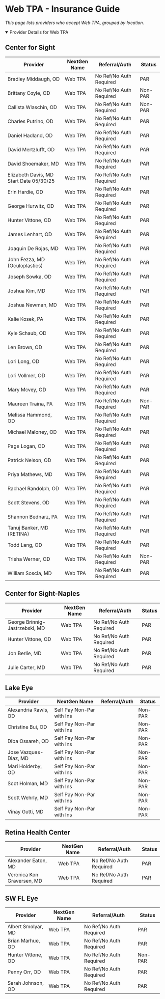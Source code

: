 # Web TPA - Insurance Guide

*This page lists providers who accept Web TPA, grouped by location.*

<details open><summary>Provider Details for Web TPA</summary>

## Center for Sight

| Provider | NextGen Name | Referral/Auth | Status |
|----------|-------------|--------------|--------|
| Bradley Middaugh, OD | Web TPA | No Ref/No Auth Required | PAR |
| Brittany Coyle, OD | Web TPA | No Ref/No Auth Required | Non-PAR |
| Callista Wlaschin, OD | Web TPA | No Ref/No Auth Required | Non-PAR |
| Charles Putrino, OD | Web TPA | No Ref/No Auth Required | PAR |
| Daniel Hadland, OD | Web TPA | No Ref/No Auth Required | PAR |
| David Mertzlufft, OD | Web TPA | No Ref/No Auth Required | PAR |
| David Shoemaker, MD | Web TPA | No Ref/No Auth Required | PAR |
| Elizabeth Davis, MD                      Start Date 05/30/25 | Web TPA | No Ref/No Auth Required | PAR |
| Erin Hardie, OD | Web TPA | No Ref/No Auth Required | PAR |
| George Hurwitz, OD | Web TPA | No Ref/No Auth Required | PAR |
| Hunter Vittone, OD | Web TPA | No Ref/No Auth Required | PAR |
| James Lenhart, OD | Web TPA | No Ref/No Auth Required | PAR |
| Joaquin De Rojas, MD | Web TPA | No Ref/No Auth Required | PAR |
| John Fezza, MD (Oculoplastics) | Web TPA | No Ref/No Auth Required | PAR |
| Joseph Sowka, OD | Web TPA | No Ref/No Auth Required | PAR |
| Joshua Kim, MD | Web TPA | No Ref/No Auth Required | PAR |
| Joshua Newman, MD | Web TPA | No Ref/No Auth Required | PAR |
| Kalie Kosek, PA | Web TPA | No Ref/No Auth Required | PAR |
| Kyle Schaub, OD | Web TPA | No Ref/No Auth Required | PAR |
| Len Brown, OD | Web TPA | No Ref/No Auth Required | PAR |
| Lori Long, OD | Web TPA | No Ref/No Auth Required | PAR |
| Lori Vollmer, OD | Web TPA | No Ref/No Auth Required | PAR |
| Mary Mcvey, OD | Web TPA | No Ref/No Auth Required | PAR |
| Maureen Traina, PA | Web TPA | No Ref/No Auth Required | Non-PAR |
| Melissa Hammond, OD | Web TPA | No Ref/No Auth Required | PAR |
| Michael Maloney, OD | Web TPA | No Ref/No Auth Required | PAR |
| Page Logan, OD | Web TPA | No Ref/No Auth Required | PAR |
| Patrick Nelson, OD | Web TPA | No Ref/No Auth Required | PAR |
| Priya Mathews, MD | Web TPA | No Ref/No Auth Required | PAR |
| Rachael Randolph, OD | Web TPA | No Ref/No Auth Required | PAR |
| Scott Stevens, OD | Web TPA | No Ref/No Auth Required | PAR |
| Shannon Bednarz, PA | Web TPA | No Ref/No Auth Required | PAR |
| Tanuj Banker, MD (RETINA) | Web TPA | No Ref/No Auth Required | PAR |
| Todd Lang, OD | Web TPA | No Ref/No Auth Required | PAR |
| Trisha Werner, OD | Web TPA | No Ref/No Auth Required | Non-PAR |
| William Soscia, MD | Web TPA | No Ref/No Auth Required | PAR |

## Center for Sight-Naples

| Provider | NextGen Name | Referral/Auth | Status |
|----------|-------------|--------------|--------|
| George Brinnig-Jastrzebski, MD | Web TPA | No Ref/No Auth Required | PAR |
| Hunter Vittone, OD | Web TPA | No Ref/No Auth Required | PAR |
| Jon Berlie, MD | Web TPA | No Ref/No Auth Required | PAR |
| Julie Carter, MD | Web TPA | No Ref/No Auth Required | PAR |

## Lake Eye 

| Provider | NextGen Name | Referral/Auth | Status |
|----------|-------------|--------------|--------|
| Alexandria Rawls, OD | Self Pay Non-Par with Ins |  | Non-PAR |
| Christine Bui, OD | Self Pay Non-Par with Ins |  | Non-PAR |
| Diba Ossareh, OD | Self Pay Non-Par with Ins |  | Non-PAR |
| Jose Vazques-Diaz, MD | Self Pay Non-Par with Ins |  | Non-PAR |
| Mari Holderby, OD | Self Pay Non-Par with Ins |  | Non-PAR |
| Scot Holman, MD | Self Pay Non-Par with Ins |  | Non-PAR |
| Scott Wehrly, MD | Self Pay Non-Par with Ins |  | Non-PAR |
| Vinay Gutti, MD | Self Pay Non-Par with Ins |  | Non-PAR |

## Retina Health Center

| Provider | NextGen Name | Referral/Auth | Status |
|----------|-------------|--------------|--------|
| Alexander Eaton, MD | Web TPA | No Ref/No Auth Required | PAR |
| Veronica Kon Graversen, MD | Web TPA | No Ref/No Auth Required | PAR |

## SW FL Eye

| Provider | NextGen Name | Referral/Auth | Status |
|----------|-------------|--------------|--------|
| Albert Smolyar, MD | Web TPA | No Ref/No Auth Required | PAR |
| Brian Marhue, OD | Web TPA | No Ref/No Auth Required | PAR |
| Hunter Vittone, OD | Web TPA | No Ref/No Auth Required | Non-PAR |
| Penny Orr, OD | Web TPA | No Ref/No Auth Required | PAR |
| Sarah Johnson, OD | Web TPA | No Ref/No Auth Required | PAR |

</details>

